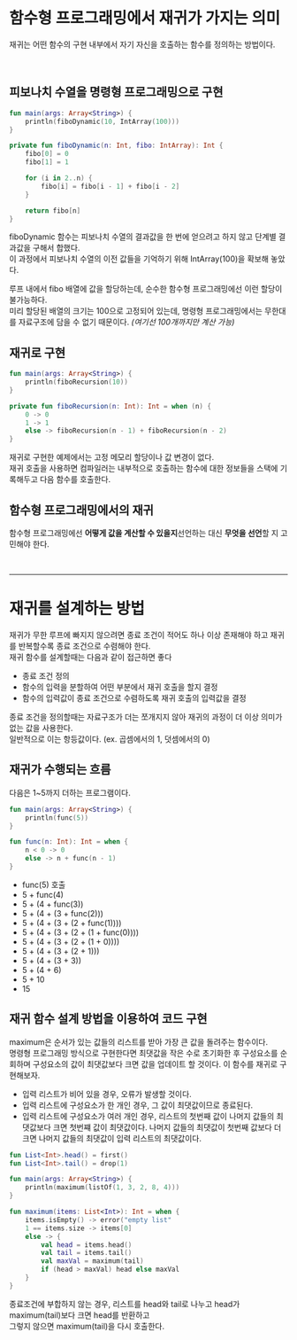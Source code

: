 # 함수형 프로그래밍에서 재귀가 가지는 의미

재귀는 어떤 함수의 구현 내부에서 자기 자신을 호출하는 함수를 정의하는 방법이다.

<br>

## 피보나치 수열을 명령형 프로그래밍으로 구현

```kt
fun main(args: Array<String>) {
    println(fiboDynamic(10, IntArray(100)))
}

private fun fiboDynamic(n: Int, fibo: IntArray): Int { 
    fibo[0] = 0
    fibo[1] = 1

    for (i in 2..n) {
        fibo[i] = fibo[i - 1] + fibo[i - 2]
    }

    return fibo[n] 
}
```

fiboDynamic 함수는 피보나치 수열의 결과값을 한 번에 얻으려고 하지 않고 단계별 결과값을 구해서 합했다. <br>
이 과정에서 피보나치 수열의 이전 값들을 기억하기 위해 IntArray(100)을 확보해 놓았다.

루프 내에서 fibo 배열에 값을 할당하는데, 순수한 함수형 프로그래밍에선 이런 할당이 불가능하다. <br>
미리 할당된 배열의 크기는 100으로 고정되어 있는데, 명령형 프로그래밍에서는 무한대를 자료구조에 담을 수 없기 때문이다. *(여기선 100개까지만 계산 가능)*

## 재귀로 구현

```kt
fun main(args: Array<String>) {
    println(fiboRecursion(10))
}

private fun fiboRecursion(n: Int): Int = when (n) { 
    0 -> 0
    1 -> 1
    else -> fiboRecursion(n - 1) + fiboRecursion(n - 2) 
}
```

재귀로 구현한 예제에서는 고정 메모리 할당이나 값 변경이 없다. <br>
재귀 호출을 사용하면 컴파일러는 내부적으로 호출하는 함수에 대한 정보들을 스택에 기록해두고 다음 함수를 호출한다.

## 함수형 프로그래밍에서의 재귀

함수형 프로그래밍에선 **어떻게 값을 계산할 수 있을지**선언하는 대신 **무엇을 선언**할 지 고민해야 한다. <br>

<br>
<hr>

# 재귀를 설계하는 방법

재귀가 무한 루프에 빠지지 않으려면 종료 조건이 적어도 하나 이상 존재해야 하고 재귀를 반복할수록 종료 조건으로 수렴해야 한다. <br>
재귀 함수를 설계할때는 다음과 같이 접근하면 좋다

- 종료 조건 정의
- 함수의 입력을 분할하여 어떤 부분에서 재귀 호출을 할지 결정
- 함수의 입력값이 종료 조건으로 수렴하도록 재귀 호출의 입력값을 결정

종료 조건을 정의할때는 자료구조가 더는 쪼개지지 않아 재귀의 과정이 더 이상 의미가 없는 값을 사용한다. <br>
일반적으로 이는 항등값이다. (ex. 곱셈에서의 1, 덧셈에서의 0)

## 재귀가 수행되는 흐름

다음은 1~5까지 더하는 프로그램이다.

```kt
fun main(args: Array<String>) { 
    println(func(5))
}

fun func(n: Int): Int = when { 
    n < 0 -> 0
    else -> n + func(n - 1) 
}
```

- func(5) 호출
- 5 + func(4)
- 5 + (4 + func(3))
- 5 + (4 + (3 + func(2)))
- 5 + (4 + (3 + (2 + func(1))))
- 5 + (4 + (3 + (2 + (1 + func(0))))
- 5 + (4 + (3 + (2 + (1 + 0))))
- 5 + (4 + (3 + (2 + 1)))
- 5 + (4 + (3 + 3))
- 5 + (4 + 6)
- 5 + 10
- 15

## 재귀 함수 설계 방법을 이용하여 코드 구현

maximum은 순서가 있는 값들의 리스트를 받아 가장 큰 값을 돌려주는 함수이다. <br>
명령형 프로그래밍 방식으로 구현한다면 최댓값을 작은 수로 초기화한 후 구성요소를 순회하며 구성요소의 값이 최댓값보다 크면 값을 업데이트 할 것이다.
이 함수를 재귀로 구현해보자.

- 입력 리스트가 비어 있을 경우, 오류가 발생할 것이다.
- 입력 리스트에 구성요소가 한 개인 경우, 그 값이 최댓값이므로 종료된다.
- 입력 리스트에 구성요소가 여러 개인 경우, 리스트의 첫번째 값이 나머지 값들의 최댓값보다 크면 첫번쨰 값이 최댓값이다. 나머지 값들의 최댓값이 첫번째 값보다 더 크면 나머지 값들의 최댓값이 입력 리스트의 최댓값이다.

```kt
fun List<Int>.head() = first()
fun List<Int>.tail() = drop(1)

fun main(args: Array<String>) { 
    println(maximum(listOf(1, 3, 2, 8, 4)))
}

fun maximum(items: List<Int>): Int = when {
    items.isEmpty() -> error("empty list"
    1 == items.size -> items[0] 
    else -> {
        val head = items.head()
        val tail = items.tail()
        val maxVal = maximum(tail)
        if (head > maxVal) head else maxVal
    }
}
```

종료조건에 부합하지 않는 경우, 리스트를 head와 tail로 나누고 head가 maximum(tail)보다 크면 head를 반환하고 <br>
그렇지 않으면 maximum(tail)을 다시 호출한다.











